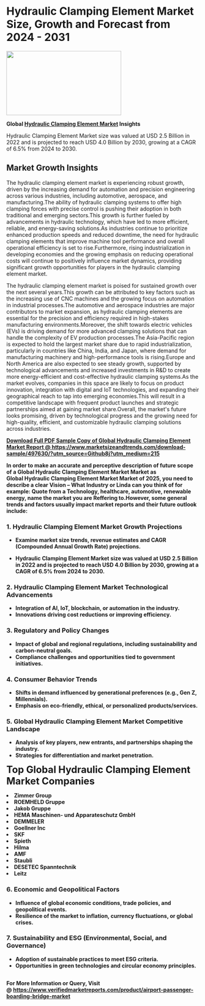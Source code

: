 <H1>Hydraulic Clamping Element Market Size, Growth and Forecast from 2024 - 2031</H1><img class="aligncenter size-medium wp-image-584254" src="https://thirdeyenews.in/wp-content/uploads/2024/09/Global-Market-Research-300x168.jpeg" alt="" width="300" height="168" /><p><strong>Global&nbsp;<a href="https://www.marketsizeandtrends.com/download-sample/497630/?utm_source=Github8j?utm_medium=215">Hydraulic Clamping Element Market</a> Insights</strong></p><p>Hydraulic Clamping Element Market size was valued at USD 2.5 Billion in 2022 and is projected to reach USD 4.0 Billion by 2030, growing at a CAGR of 6.5% from 2024 to 2030.</p><p><h2>Market Growth Insights</h2> <p>The hydraulic clamping element market is experiencing robust growth, driven by the increasing demand for automation and precision engineering across various industries, including automotive, aerospace, and manufacturing.The ability of hydraulic clamping systems to offer high clamping forces with precise control is pushing their adoption in both traditional and emerging sectors.This growth is further fueled by advancements in hydraulic technology, which have led to more efficient, reliable, and energy-saving solutions.As industries continue to prioritize enhanced production speeds and reduced downtime, the need for hydraulic clamping elements that improve machine tool performance and overall operational efficiency is set to rise.Furthermore, rising industrialization in developing economies and the growing emphasis on reducing operational costs will continue to positively influence market dynamics, providing significant growth opportunities for players in the hydraulic clamping element market.</p> <p><strong><a href="#"></a></strong></p> <p>The hydraulic clamping element market is poised for sustained growth over the next several years.This growth can be attributed to key factors such as the increasing use of CNC machines and the growing focus on automation in industrial processes.The automotive and aerospace industries are major contributors to market expansion, as hydraulic clamping elements are essential for the precision and efficiency required in high-stakes manufacturing environments.Moreover, the shift towards electric vehicles (EVs) is driving demand for more advanced clamping solutions that can handle the complexity of EV production processes.The Asia-Pacific region is expected to hold the largest market share due to rapid industrialization, particularly in countries like China, India, and Japan, where demand for manufacturing machinery and high-performance tools is rising.Europe and North America are also expected to see steady growth, supported by technological advancements and increased investments in R&D to create more energy-efficient and cost-effective hydraulic clamping systems.As the market evolves, companies in this space are likely to focus on product innovation, integration with digital and IoT technologies, and expanding their geographical reach to tap into emerging economies.This will result in a competitive landscape with frequent product launches and strategic partnerships aimed at gaining market share.Overall, the market's future looks promising, driven by technological progress and the growing need for high-quality, efficient, and customizable hydraulic clamping solutions across industries.</p> <p><strong><a href="#"></p><p><span class=""><strong>Download Full PDF Sample Copy of Global Hydraulic Clamping Element Market Report</strong> @ <a href="https://www.marketsizeandtrends.com/download-sample/497630/?utm_source=Github8j?utm_medium=215" target="_blank">https://www.marketsizeandtrends.com/download-sample/497630/?utm_source=Github8j?utm_medium=215</a></span></p><p>In order to make an accurate and perceptive description of future scope of a Global&nbsp;Hydraulic Clamping Element Market Market as Global&nbsp;Hydraulic Clamping Element Market Market of 2025, you need to describe a clear Vision &ndash; What Industry or Linda can you think of for example: Quote from a Technology, healthcare, automotive, renewable energy, name the market you are Reffering to.However, some general trends and factors usually impact market reports and their future outlook include:</p><h3>1.&nbsp;<strong>Hydraulic Clamping Element Market Growth Projections</strong></h3><ul><li>Examine market size trends, revenue estimates and CAGR (Compounded Annual Growth Rate) projections.</li><li><p>Hydraulic Clamping Element Market size was valued at USD 2.5 Billion in 2022 and is projected to reach USD 4.0 Billion by 2030, growing at a CAGR of 6.5% from 2024 to 2030.</p></li></ul><h3>2.&nbsp;<strong>Hydraulic Clamping Element Market Technological Advancements</strong></h3><ul><li>Integration of AI, IoT, blockchain, or automation in the industry.</li><li>Innovations driving cost reductions or improving efficiency.</li></ul><h3>3.&nbsp;<strong>Regulatory and Policy Changes</strong></h3><ul><li>Impact of global and regional regulations, including sustainability and carbon-neutral goals.</li><li>Compliance challenges and opportunities tied to government initiatives.</li></ul><h3>4.&nbsp;<strong>Consumer Behavior Trends</strong></h3><ul><li>Shifts in demand influenced by generational preferences (e.g., Gen Z, Millennials).</li><li>Emphasis on eco-friendly, ethical, or personalized products/services.</li></ul><h3>5.&nbsp;<strong>Global Hydraulic Clamping Element Market Competitive Landscape</strong></h3><ul><li>Analysis of key players, new entrants, and partnerships shaping the industry.</li><li>Strategies for differentiation and market penetration.</li></ul><p data-pm-slice="1 1 []"><span style="color: inherit; font-family: inherit; font-size: 25px;">Top Global Hydraulic Clamping Element Market Companies</span></p><div class="" data-test-id=""><p><li>Zimmer Group</li><li> ROEMHELD Gruppe</li><li> Jakob Gruppe</li><li> HEMA Maschinen- und Apparateschutz GmbH</li><li> DEMMELER</li><li> Goellner Inc</li><li> SKF</li><li> Spieth</li><li> Hilma</li><li> AMF</li><li> Staubli</li><li> DESETEC Spanntechnik</li><li> Leitz</li></p></div><h3>6.&nbsp;<strong>Economic and Geopolitical Factors</strong></h3><ul><li>Influence of global economic conditions, trade policies, and geopolitical events.</li><li>Resilience of the market to inflation, currency fluctuations, or global crises.</li></ul><h3>7.&nbsp;<strong>Sustainability and ESG (Environmental, Social, and Governance)</strong></h3><ul><li>Adoption of sustainable practices to meet ESG criteria.</li><li>Opportunities in green technologies and circular economy principles.</li></ul><h2><strong style="font-size: 14px;">For More Information or Query, Visit @&nbsp;</strong><a style="background-color: #ffffff; font-size: 14px;" href="https://www.marketsizeandtrends.com/report/hydraulic-clamping-element-market/" target="_blank">https://www.verifiedmarketreports.com/product/airport-passenger-boarding-bridge-market</a></h2>
